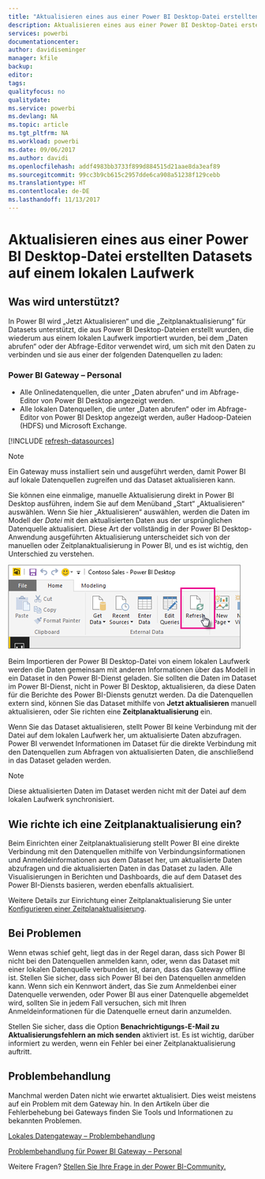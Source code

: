 ```yaml
---
title: "Aktualisieren eines aus einer Power BI Desktop-Datei erstellten Datasets – lokal"
description: Aktualisieren eines aus einer Power BI Desktop-Datei erstellten Datasets auf einem lokalen Laufwerk
services: powerbi
documentationcenter: 
author: davidiseminger
manager: kfile
backup: 
editor: 
tags: 
qualityfocus: no
qualitydate: 
ms.service: powerbi
ms.devlang: NA
ms.topic: article
ms.tgt_pltfrm: NA
ms.workload: powerbi
ms.date: 09/06/2017
ms.author: davidi
ms.openlocfilehash: addf4983bb3733f899d884515d21aae8da3eaf89
ms.sourcegitcommit: 99cc3b9cb615c2957dde6ca908a51238f129cebb
ms.translationtype: HT
ms.contentlocale: de-DE
ms.lasthandoff: 11/13/2017
---
```

# <a name="refresh-a-dataset-created-from-a-power-bi-desktop-file-on-a-local-drive"></a>Aktualisieren eines aus einer Power BI Desktop-Datei erstellten Datasets auf einem lokalen Laufwerk
## <a name="whats-supported"></a>Was wird unterstützt?
In Power BI wird „Jetzt Aktualisieren“ und die „Zeitplanaktualisierung“ für Datasets unterstützt, die aus Power BI Desktop-Dateien erstellt wurden, die wiederum aus einem lokalen Laufwerk importiert wurden, bei dem „Daten abrufen“ oder der Abfrage-Editor verwendet wird, um sich mit den Daten zu verbinden und sie aus einer der folgenden Datenquellen zu laden:

### <a name="power-bi-gateway---personal"></a>Power BI Gateway – Personal
* Alle Onlinedatenquellen, die unter „Daten abrufen“ und im Abfrage-Editor von Power BI Desktop angezeigt werden.
* Alle lokalen Datenquellen, die unter „Daten abrufen“ oder im Abfrage-Editor von Power BI Desktop angezeigt werden, außer Hadoop-Dateien (HDFS) und Microsoft Exchange.

<!-- Refresh Data sources-->
[!INCLUDE [refresh-datasources](./includes/refresh-datasources.md)]

> [!NOTE]
> Ein Gateway muss installiert sein und ausgeführt werden, damit Power BI auf lokale Datenquellen zugreifen und das Dataset aktualisieren kann.
> 
> 

Sie können eine einmalige, manuelle Aktualisierung direkt in Power BI Desktop ausführen, indem Sie auf dem Menüband „Start“ „Aktualisieren“ auswählen. Wenn Sie hier „Aktualisieren“ auswählen, werden die Daten im Modell der *Datei* mit den aktualisierten Daten aus der ursprünglichen Datenquelle aktualisiert. Diese Art der vollständig in der Power BI Desktop-Anwendung ausgeführten Aktualisierung unterscheidet sich von der manuellen oder Zeitplanaktualisierung in Power BI, und es ist wichtig, den Unterschied zu verstehen.

![](media/refresh-desktop-file-local-drive/pbix-refresh.png)

Beim Importieren der Power BI Desktop-Datei von einem lokalen Laufwerk werden die Daten gemeinsam mit anderen Informationen über das Modell in ein Dataset in den Power BI-Dienst geladen. Sie sollten die Daten im Dataset im Power BI-Dienst, nicht in Power BI Desktop, aktualisieren, da diese Daten für die Berichte des Power BI-Diensts genutzt werden. Da die Datenquellen extern sind, können Sie das Dataset mithilfe von **Jetzt aktualisieren** manuell aktualisieren, oder Sie richten eine **Zeitplanaktualisierung** ein.

Wenn Sie das Dataset aktualisieren, stellt Power BI keine Verbindung mit der Datei auf dem lokalen Laufwerk her, um aktualisierte Daten abzufragen. Power BI verwendet Informationen im Dataset für die direkte Verbindung mit den Datenquellen zum Abfragen von aktualisierten Daten, die anschließend in das Dataset geladen werden.

> [!NOTE]
> Diese aktualisierten Daten im Dataset werden nicht mit der Datei auf dem lokalen Laufwerk synchronisiert.
> 
> 

## <a name="how-do-i-schedule-refresh"></a>Wie richte ich eine Zeitplanaktualisierung ein?
Beim Einrichten einer Zeitplanaktualisierung stellt Power BI eine direkte Verbindung mit den Datenquellen mithilfe von Verbindungsinformationen und Anmeldeinformationen aus dem Dataset her, um aktualisierte Daten abzufragen und die aktualisierten Daten in das Dataset zu laden. Alle Visualisierungen in Berichten und Dashboards, die auf dem Dataset des Power BI-Diensts basieren, werden ebenfalls aktualisiert.

Weitere Details zur Einrichtung einer Zeitplanaktualisierung Sie unter [Konfigurieren einer Zeitplanaktualisierung](refresh-scheduled-refresh.md).

## <a name="when-things-go-wrong"></a>Bei Problemen
Wenn etwas schief geht, liegt das in der Regel daran, dass sich Power BI nicht bei den Datenquellen anmelden kann, oder, wenn das Dataset mit einer lokalen Datenquelle verbunden ist, daran, dass das Gateway offline ist. Stellen Sie sicher, dass sich Power BI bei den Datenquellen anmelden kann. Wenn sich ein Kennwort ändert, das Sie zum Anmeldenbei einer Datenquelle  verwenden, oder Power BI aus einer Datenquelle abgemeldet wird, sollten Sie in jedem Fall versuchen, sich mit Ihren Anmeldeinformationen für die Datenquelle erneut darin anzumelden.

Stellen Sie sicher, dass die Option **Benachrichtigungs-E-Mail zu Aktualisierungsfehlern an mich senden** aktiviert ist. Es ist wichtig, darüber informiert zu werden, wenn ein Fehler bei einer Zeitplanaktualisierung auftritt.

## <a name="troubleshooting"></a>Problembehandlung
Manchmal werden Daten nicht wie erwartet aktualisiert. Dies weist meistens auf ein Problem mit dem Gateway hin. In den Artikeln über die Fehlerbehebung bei Gateways finden Sie Tools und Informationen zu bekannten Problemen.

[Lokales Datengateway – Problembehandlung](service-gateway-onprem-tshoot.md)

[Problembehandlung für Power BI Gateway – Personal](service-admin-troubleshooting-power-bi-personal-gateway.md)

Weitere Fragen? [Stellen Sie Ihre Frage in der Power BI-Community.](http://community.powerbi.com/)

